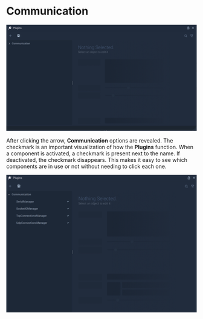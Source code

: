# Communication

![](../../../.gitbook/assets/pluginsstart.png)

After clicking the arrow, **Communication** options are revealed. The checkmark is an important visualization of how the **Plugins** function. When a component is activated, a checkmark is present next to the name. If deactivated, the checkmark disappears. This makes it easy to see which components are in use or not without needing to click each one. 

![](../../../.gitbook/assets/pluginsnew1.png)